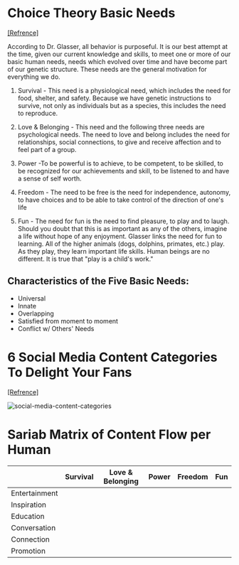 # Choice Theory Basic Needs

[[Refrence]](http://www.brucedavenport.com/basic-needs.html)

According to Dr. Glasser, all behavior is purposeful. It is our best attempt at the time, given our current knowledge and skills, to meet one or more of our basic human needs, needs which evolved over time and have become part of our genetic structure. These needs are the general motivation for everything we do.

1. Survival - This need is a physiological need, which includes the need for food, shelter, and safety. Because we have genetic instructions to survive, not only as individuals but as a species, this includes the need to reproduce.

2. Love & Belonging - This need and the following three needs are psychological needs. The need to love and belong includes the need for relationships, social connections, to give and receive affection and to feel part of a group.

3. Power -To be powerful is to achieve, to be competent, to be skilled, to be recognized for our achievements and skill, to be listened to and have a sense of self worth.

4. Freedom - The need to be free is the need for independence, autonomy, to have choices and to be able to take control of the direction of one's life

5. Fun - The need for fun is the need to find pleasure, to play and to laugh. Should you doubt that this is as important as any of the others, imagine a life without hope of any enjoyment. Glasser links the need for fun to learning. All of the higher animals (dogs, dolphins, primates, etc.) play. As they play, they learn important life skills. Human beings are no different. It is true that "play is a child's work."

## Characteristics of the Five Basic Needs:

- Universal
- Innate
- Overlapping
- Satisfied from moment to moment
- Conflict w/ Others' Needs

# 6 Social Media Content Categories To Delight Your Fans

[[Refrence]](http://www.brucedavenport.com/basic-needs.html)

![social-media-content-categories](https://louisem.com/wp-content/uploads/2016/10/social-media-content-categories-infographic.png)

# Sariab Matrix of Content Flow per Human

|   |Survival|Love & Belonging|Power|Freedom|Fun
|---|---|---|---|---|---|
|Entertainment|   |   |   |   |   |
|Inspiration|   |   |   |   |   |
|Education|   |   |   |   |   |
|Conversation|   |   |   |   |   |
|Connection|   |   |   |   |   |
|Promotion|   |   |   |   |   |
